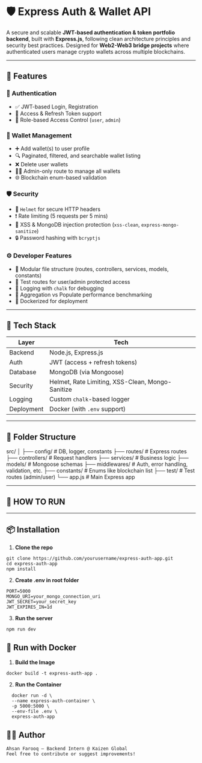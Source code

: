 # 🛡️ Express Auth & Wallet API

A secure and scalable **JWT-based authentication & token portfolio backend**, built with **Express.js**, following clean architecture principles and security best practices. Designed for **Web2-Web3 bridge projects** where authenticated users manage crypto wallets across multiple blockchains.

---

## 🚀 Features

### 🔐 Authentication
- ✅ JWT-based Login, Registration
- 🔁 Access & Refresh Token support
- 🛑 Role-based Access Control (`user`, `admin`)

### 🧾 Wallet Management
- ➕ Add wallet(s) to user profile
- 🔍 Paginated, filtered, and searchable wallet listing
- ❌ Delete user wallets
- 🧑‍💼 Admin-only route to manage all wallets
- 🌐 Blockchain enum-based validation

### 🛡️ Security
- 🧱 `Helmet` for secure HTTP headers
- ❗ Rate limiting (5 requests per 5 mins)
- 🧼 XSS & MongoDB injection protection (`xss-clean`, `express-mongo-sanitize`)
- 🔒 Password hashing with `bcryptjs`

### ⚙️ Developer Features
- 📁 Modular file structure (routes, controllers, services, models, constants)
- 🧪 Test routes for user/admin protected access
- 🧠 Logging with `chalk` for debugging
- 🧮 Aggregation vs Populate performance benchmarking
- 🐳 Dockerized for deployment

---

## 🧰 Tech Stack

| Layer         | Tech                           |
|--------------|--------------------------------|
| Backend      | Node.js, Express.js            |
| Auth         | JWT (access + refresh tokens)  |
| Database     | MongoDB (via Mongoose)         |
| Security     | Helmet, Rate Limiting, XSS-Clean, Mongo-Sanitize |
| Logging      | Custom `chalk`-based logger    |
| Deployment   | Docker (with `.env` support)   |

---

## 📁 Folder Structure

src/
│
├── config/ # DB, logger, constants
├── routes/ # Express routes
├── controllers/ # Request handlers
├── services/ # Business logic
├── models/ # Mongoose schemas
├── middlewares/ # Auth, error handling, validation, etc.
├── constants/ # Enums like blockchain list
├── test/ # Test routes (admin/user)
└── app.js # Main Express app

---

## 📁 HOW TO RUN

---

## 📦 Installation

1. **Clone the repo**
```
git clone https://github.com/yourusername/express-auth-app.git
cd express-auth-app
npm install

```
2. **Create .env in root folder**
```
PORT=5000
MONGO_URI=your_mongo_connection_uri
JWT_SECRET=your_secret_key
JWT_EXPIRES_IN=1d

```
3. **Run the server**
```
npm run dev
```
## 🐳 Run with Docker

1. **Build the Image**
```
docker build -t express-auth-app .

```
2. **Run the Container**
```
  docker run -d \
  --name express-auth-container \
  -p 5000:5000 \
  --env-file .env \
  express-auth-app

```

## 👨‍💻 Author
```
Ahsan Farooq – Backend Intern @ Kaizen Global
Feel free to contribute or suggest improvements!
```
